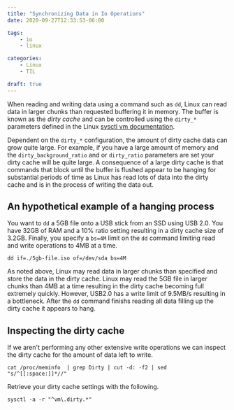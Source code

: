 ```yaml
---
title: "Synchronizing Data in Io Operations"
date: 2020-09-27T12:33:53-06:00

tags:
    - io
    - linux

categories:
    - Linux
    - TIL

draft: true
---
```


When reading and writing data using a command such as `dd`, Linux can read data in larger chunks than requested buffering it in memory. The buffer is known as the _dirty cache_ and can be controlled using the `dirty_*` parameters defined in the Linux [sysctl vm documentation](https://www.kernel.org/doc/Documentation/sysctl/vm.txt).

Dependent on the `dirty_*` configuration, the amount of dirty cache data can grow quite large. For example, if you have a large amount of memory and the `dirty_background_ratio` and or `dirty_ratio` parameters are set your dirty cache will be quite large. A consequence of a large dirty cache is that commands that block until the buffer is flushed appear to be hanging for substantial periods of time as Linux has read lots of data into the dirty cache and is in the process of writing the data out.

## An hypothetical example of a hanging process

You want to `dd` a 5GB file onto a USB stick from an SSD using USB 2.0. You have 32GB of RAM and a 10% ratio setting resulting in a dirty cache size of 3.2GB. Finally, you specify a `bs=4M` limit on the `dd` command limiting read and write operations to 4MB at a time.

```shell
dd if=./5gb-file.iso of=/dev/sda bs=4M
```

As noted above, Linux may read data in larger chunks than specified and store the data in the dirty cache. Linux may read the 5GB file in larger chunks than 4MB at a time resulting in the dirty cache becoming full extremely quickly. However, USB2.0 has a write limit of 9.5MB/s resulting in a bottleneck. After the `dd` command finishs reading all data filling up the dirty cache it appears to hang.

## Inspecting the dirty cache

If we aren't performing any other extensive write operations we can inspect the dirty cache for the amount of data left to write.

```shell
cat /proc/meminfo  | grep Dirty | cut -d: -f2 | sed  "s/^[[:space:]]*//"
```

Retrieve your dirty cache settings with the following.

```shell
sysctl -a -r "^vm\.dirty.*"
```
